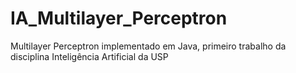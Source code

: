 # IA_Multilayer_Perceptron
Multilayer Perceptron implementado em Java, primeiro trabalho da disciplina Inteligência Artificial da USP
